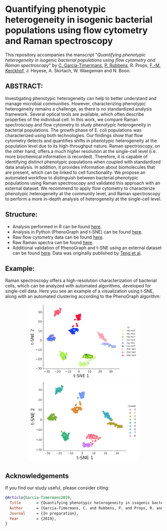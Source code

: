 # Quantifying phenotypic heterogeneity in isogenic bacterial populations using flow cytometry and Raman spectroscopy

This repository accompanies the manscript "*Quantifying phenotypic heterogeneity in isogenic bacterial populations using flow cytometry and Raman spectroscopy*" by [C. Garcia-Timermans](https://github.com/bacnguyencong), [P. Rubbens](https://github.com/prubbens), R. Props, [F.-M. Kerckhof](https://github.com/FMKerckhof), J. Heyese, A. Skirtach,  W. Waegeman and N. Boon. 

## ABSTRACT: 
Investigating phenotypic heterogeneity can help to better understand and manage microbial communities. However, characterizing phenotypic heterogeneity remains a challenge, as there is no standardized analysis framework. Several optical tools are available, which often describe properties of the individual cell. In this work, we compare Raman spectroscopy and flow cytometry to study phenotypic heterogeneity in bacterial populations. The growth phase of E. coli populations was characterized using both technologies. Our findings show that flow cytometry detects and quantifies shifts in phenotypic heterogeneity at the population level due to its high-throughput nature. Raman spectroscopy, on the other hand, offers a much higher resolution at the single-cell level (i.e. more biochemical information is recorded). Therefore, it is capable of identifying distinct phenotypic populations when coupled with standardized data analysis. In addition, it provides information about biomolecules that are present, which can be linked to cell functionality. We propose an automated workflow to distinguish between bacterial phenotypic populations using Raman spectroscopy and validated this approach with an external dataset. We recommend to apply flow cytometry to characterize phenotypic heterogeneity at the community level, and Raman spectroscopy to perform a more in-depth analysis of heterogeneity at the single-cell level. 

## Structure: 
* Analysis performed in R can be found [here](). 
* Analysis in Python (PhenoGraph and t-SNE) can be found [here](). 
* Raw flow cytometry data can be found [here](). 
* Raw Raman spectra can be found [here](). 
* Additional validation of PhenoGraph and t-SNE using an external dataset can be found [here](). Data was originally published by [Teng et al](https://www.nature.com/articles/srep34359). 

## Example: 
Raman spectroscopy offers a high-resolution characterization of bacterial cells, which can be analyzed with automated algorithms, developed for single-cell data. Here you see an example of a visualization using t-SNE, along with an automated clustering according to the PhenoGraph algorithm:  

<p align="center">
  <img src="./Figures/TSNE_RAMAN.png" width="350"/>
  <img src="./Figures/TSNE_Pheno_k30.png" width="350"/>
</p>


## Acknowledgements
If you find our study useful, please consider citing: 
``` bibtex
@Article{Garcia-Timermans2019,
  Title       = {Quantifying phenotypic heterogeneity in isogenic bacterial populations using flow cytometry and Raman spectroscopy},
  Author      = {Garcia-Timermans, C. and Rubbens, P. and Props, R. and Kerckhof, F.-M. and Heyse, J. and Skirtach, A. and Boon, N. and Waegeman, W. },
  Journal     = {In preparation},
  Year        = {2019},
}
```